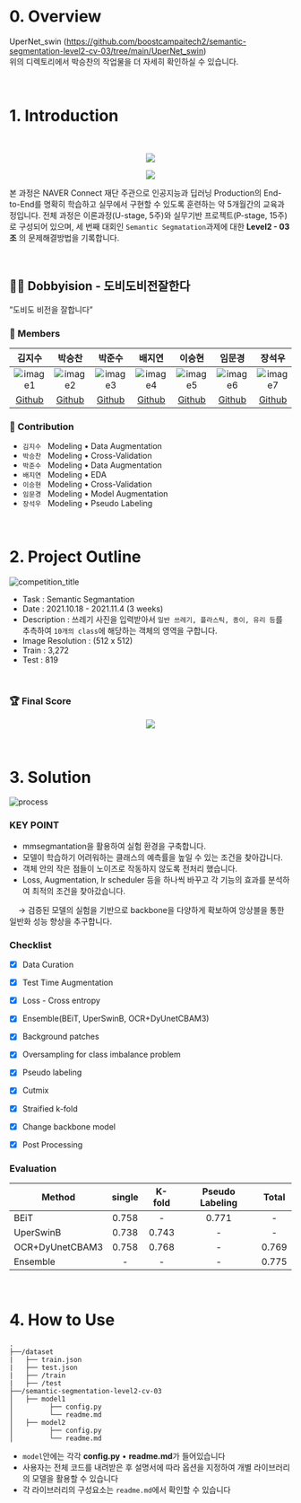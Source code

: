 # 0. Overview
UperNet_swin (https://github.com/boostcampaitech2/semantic-segmentation-level2-cv-03/tree/main/UperNet_swin)  
위의 디렉토리에서 박승찬의 작업물을 더 자세히 확인하실 수 있습니다.  

</br>


# 1. Introduction  

</br>

<p align="center">
   <img src="https://kr.object.ncloudstorage.com/resume/boostcamp/boostcamplogo.png"/>
</p>
<p align="center">
   <img src="https://kr.object.ncloudstorage.com/resume/boostcamp/boostcamplogo2.png"/>
</p>

본 과정은 NAVER Connect 재단 주관으로 인공지능과 딥러닝 Production의 End-to-End를 명확히 학습하고 실무에서 구현할 수 있도록 훈련하는 약 5개월간의 교육과정입니다. 전체 과정은 이론과정(U-stage, 5주)와 실무기반 프로젝트(P-stage, 15주)로 구성되어 있으며, 세 번째 대회인 `Semantic Segmatation`과제에 대한 **Level2 - 03조** 의 문제해결방법을 기록합니다.
  
<br/>

## 🧙‍♀️ Dobbyision - 도비도비전잘한다  
”도비도 비전을 잘합니다”  
### 🔅 Members  

김지수|박승찬|박준수|배지연|이승현|임문경|장석우
:-:|:-:|:-:|:-:|:-:|:-:|:-:
![image1][image1]|![image2][image2]|![image3][image3]|![image4][image4]|![image5][image5]|![image6][image6]|![image7][image7]
[Github](https://github.com/memesoo99)|[Github](https://github.com/ark10806)|[Github](https://github.com/JJONSOO)|[Github](https://github.com/jiiyeon)|[Github](https://github.com/lsh3163)|[Github](https://github.com/larcane97)|[Github](https://github.com/sw-jang)


### 🔅 Contribution  
- `김지수` &nbsp; Modeling • Data Augmentation  
- `박승찬` &nbsp; Modeling • Cross-Validation   
- `박준수` &nbsp; Modeling • Data Augmentation  
- `배지연` &nbsp; Modeling • EDA  
- `이승현` &nbsp; Modeling • Cross-Validation
- `임문경` &nbsp; Modeling • Model Augmentation  
- `장석우` &nbsp; Modeling • Pseudo Labeling 

[image1]: https://kr.object.ncloudstorage.com/resume/boostcamp/00.png
[image2]: https://kr.object.ncloudstorage.com/resume/boostcamp/01.png
[image3]: https://kr.object.ncloudstorage.com/resume/boostcamp/02.png
[image4]: https://kr.object.ncloudstorage.com/resume/boostcamp/03.png
[image5]: https://kr.object.ncloudstorage.com/resume/boostcamp/04.png
[image6]: https://kr.object.ncloudstorage.com/resume/boostcamp/05.png
[image7]: https://kr.object.ncloudstorage.com/resume/boostcamp/06.png


<br/>

# 2. Project Outline  

![competition_title](https://user-images.githubusercontent.com/68527727/140634092-9504bb59-3058-443b-b93f-538b5117cbe0.png)

- Task : Semantic Segmantation
- Date : 2021.10.18 - 2021.11.4 (3 weeks)
- Description : 쓰레기 사진을 입력받아서 `일반 쓰레기, 플라스틱, 종이, 유리 등`를 추측하여 `10개의 class`에 해당하는 객체의 영역을 구합니다.   
- Image Resolution : (512 x 512)
- Train : 3,272
- Test : 819

</br>

### 🏆 Final Score  
<p align="center">
   <img src="https://user-images.githubusercontent.com/68527727/140634712-aeb9b875-b37a-4957-a273-ad019def2b2a.png">
</p>

<br/>

# 3. Solution
![process](https://user-images.githubusercontent.com/68527727/140636725-b676645d-b106-4078-b64f-85aad4d6ee7d.png)

### KEY POINT

- mmsegmantation을 활용하여 실험 환경을 구축합니다.  
- 모델이 학습하기 어려워하는 클래스의 예측률을 높일 수 있는 조건을 찾아갑니다.  
- 객체 안의 작은 점들이 노이즈로 작동하지 않도록 전처리 했습니다. 
- Loss, Augmentation, lr scheduler 등을 하나씩 바꾸고 각 기능의 효과를 분석하여 최적의 조건을 찾아갔습니다.    

&nbsp; &nbsp; → 검증된 모델의 실험을 기반으로 backbone을 다양하게 확보하여 앙상블을 통한 일반화 성능 향상을 추구합니다.  

[process]: https://kr.object.ncloudstorage.com/resume/boostcamp/pipeline.png

### Checklist  
- [x] Data Curation
- [x] Test Time Augmentation
- [x] Loss - Cross entropy
- [x] Ensemble(BEiT, UperSwinB, OCR+DyUnetCBAM3)
- [x] Background patches
- [x] Oversampling for class imbalance problem  
- [x] Pseudo labeling
- [x] Cutmix  
- [x] Straified k-fold
- [x] Change backbone model  
- [x] Post Processing


### Evaluation

| Method| single| K-fold| Pseudo Labeling| Total|
| --- | :-: | :-: | :-: | :-: |
|BEiT| 0.758|-|0.771|-|
|UperSwinB|0.738|0.743|-|-|
|OCR+DyUnetCBAM3|0.758|0.768|-|0.769|
|Ensemble|-|-|-|0.775|

</br>

# 4. How to Use


```
.
├──/dataset
|   ├── train.json
|   ├── test.json
|   ├── /train
|   ├── /test
├──/semantic-segmentation-level2-cv-03
│   ├── model1
│         ├── config.py
│         └── readme.md
│   ├── model2
│         ├── config.py
│         └── readme.md
```

- `model`안에는 각각 **config.py** •  **readme.md**가 들어있습니다  
- 사용자는 전체 코드를 내려받은 후 설명서에 따라 옵션을 지정하여 개별 라이브러리의 모델을 활용할 수 있습니다
- 각 라이브러리의 구성요소는 `readme.md`에서 확인할 수 있습니다  
